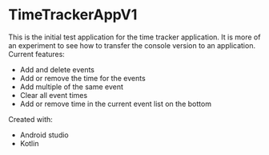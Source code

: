 # TimeTrackerAppV1
This is the initial test application for the time tracker application. It is more of an experiment to see how to transfer the console version to an application. 
Current features:
- Add and delete events
- Add or remove the time for the events
- Add multiple of the same event
- Clear all event times
- Add or remove time in the current event list on the bottom

Created with:
- Android studio
- Kotlin
